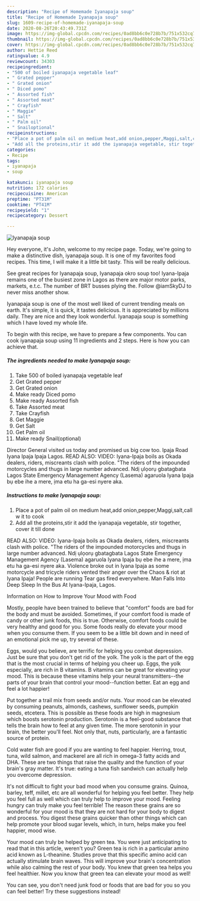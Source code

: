 ```yaml
---
description: "Recipe of Homemade Iyanapaja soup"
title: "Recipe of Homemade Iyanapaja soup"
slug: 1609-recipe-of-homemade-iyanapaja-soup
date: 2020-08-26T20:43:49.731Z
image: https://img-global.cpcdn.com/recipes/0ad8bb6c0e728b7b/751x532cq70/iyanapaja-soup-recipe-main-photo.jpg
thumbnail: https://img-global.cpcdn.com/recipes/0ad8bb6c0e728b7b/751x532cq70/iyanapaja-soup-recipe-main-photo.jpg
cover: https://img-global.cpcdn.com/recipes/0ad8bb6c0e728b7b/751x532cq70/iyanapaja-soup-recipe-main-photo.jpg
author: Hettie Reed
ratingvalue: 4.9
reviewcount: 34303
recipeingredient:
- "500 of boiled iyanapaja vegetable leaf"
- " Grated pepper"
- " Grated onion"
- " Diced pomo"
- " Assorted fish"
- " Assorted meat"
- " Crayfish"
- " Maggie"
- " Salt"
- " Palm oil"
- " Snailoptional"
recipeinstructions:
- "Place a pot of palm oil on medium heat,add onion,pepper,Maggi,salt,call w it to cook"
- "Add all the proteins,stir it add the iyanapaja vegetable, stir together, cover it till done"
categories:
- Recipe
tags:
- iyanapaja
- soup

katakunci: iyanapaja soup 
nutrition: 172 calories
recipecuisine: American
preptime: "PT31M"
cooktime: "PT41M"
recipeyield: "1"
recipecategory: Dessert

---
```



![Iyanapaja soup](https://img-global.cpcdn.com/recipes/0ad8bb6c0e728b7b/751x532cq70/iyanapaja-soup-recipe-main-photo.jpg)

Hey everyone, it's John, welcome to my recipe page. Today, we're going to make a distinctive dish, iyanapaja soup. It is one of my favorites food recipes. This time, I will make it a little bit tasty. This will be really delicious.

See great recipes for Iyanapaja soup, Iyanapaja okro soup too! Iyana-Ipaja remains one of the busiest zone in Lagos as there are major motor parks, markets, e.t.c. The number of BRT busses plying the. Follow @iamSkyDJ to never miss another show.

Iyanapaja soup is one of the most well liked of current trending meals on earth. It's simple, it is quick, it tastes delicious. It is appreciated by millions daily. They are nice and they look wonderful. Iyanapaja soup is something which I have loved my whole life.


To begin with this recipe, we have to prepare a few components. You can cook iyanapaja soup using 11 ingredients and 2 steps. Here is how you can achieve that.

<!--inarticleads1-->

##### The ingredients needed to make Iyanapaja soup:

1. Take 500 of boiled iyanapaja vegetable leaf
1. Get  Grated pepper
1. Get  Grated onion
1. Make ready  Diced pomo
1. Make ready  Assorted fish
1. Take  Assorted meat
1. Take  Crayfish
1. Get  Maggie
1. Get  Salt
1. Get  Palm oil
1. Make ready  Snail(optional)


Director General visited us today and promised us big cow too. Ipaja Road Iyana Ipaja Ipaja Lagos. READ ALSO: VIDEO: Iyana-Ipaja boils as Okada dealers, riders, miscreants clash with police. &#34;The riders of the impounded motorcycles and thugs in large number advanced. Ndị ụlọorụ gbatagbata Lagos State Emergency Management Agency (Lasema) agaruola Iyana Ipaja bụ ebe ihe a mere, ịma etu ha ga-esi nyere aka. 

<!--inarticleads2-->

##### Instructions to make Iyanapaja soup:

1. Place a pot of palm oil on medium heat,add onion,pepper,Maggi,salt,call w it to cook
1. Add all the proteins,stir it add the iyanapaja vegetable, stir together, cover it till done


READ ALSO: VIDEO: Iyana-Ipaja boils as Okada dealers, riders, miscreants clash with police. &#34;The riders of the impounded motorcycles and thugs in large number advanced. Ndị ụlọorụ gbatagbata Lagos State Emergency Management Agency (Lasema) agaruola Iyana Ipaja bụ ebe ihe a mere, ịma etu ha ga-esi nyere aka. Violence broke out in Iyana Ipaja as some motorcycle and tricycle riders vented their anger over the Chaos &amp; riot at Iyana Ipaja! People are running Tear gas fired everywhere. Man Falls Into Deep Sleep In the Bus At Iyana-Ipaja, Lagos. 

Information on How to Improve Your Mood with Food


Mostly, people have been trained to believe that "comfort" foods are bad for the body and must be avoided. Sometimes, if your comfort food is made of candy or other junk foods, this is true. Otherwise, comfort foods could be very healthy and good for you. Some foods really do elevate your mood when you consume them. If you seem to be a little bit down and in need of an emotional pick me up, try several of these.

Eggs, would you believe, are terrific for helping you combat depression. Just be sure that you don't get rid of the yolk. The yolk is the part of the egg that is the most crucial in terms of helping you cheer up. Eggs, the yolk especially, are rich in B vitamins. B vitamins can be great for elevating your mood. This is because these vitamins help your neural transmitters--the parts of your brain that control your mood--function better. Eat an egg and feel a lot happier!

Put together a trail mix from seeds and/or nuts. Your mood can be elevated by consuming peanuts, almonds, cashews, sunflower seeds, pumpkin seeds, etcetera. This is possible as these foods are high in magnesium which boosts serotonin production. Serotonin is a feel-good substance that tells the brain how to feel at any given time. The more serotonin in your brain, the better you'll feel. Not only that, nuts, particularly, are a fantastic source of protein.

Cold water fish are good if you are wanting to feel happier. Herring, trout, tuna, wild salmon, and mackerel are all rich in omega-3 fatty acids and DHA. These are two things that raise the quality and the function of your brain's gray matter. It's true: eating a tuna fish sandwich can actually help you overcome depression. 

It's not difficult to fight your bad mood when you consume grains. Quinoa, barley, teff, millet, etc are all wonderful for helping you feel better. They help you feel full as well which can truly help to improve your mood. Feeling hungry can truly make you feel terrible! The reason these grains are so wonderful for your mood is that they are not hard for your body to digest and process. You digest these grains quicker than other things which can help promote your blood sugar levels, which, in turn, helps make you feel happier, mood wise.

Your mood can truly be helped by green tea. You were just anticipating to read that in this article, weren't you? Green tea is rich in a particular amino acid known as L-theanine. Studies prove that this specific amino acid can actually stimulate brain waves. This will improve your brain's concentration while also calming the rest of your body. You knew that green tea helps you feel healthier. Now you know that green tea can elevate your mood as well!

You can see, you don't need junk food or foods that are bad for you so you can feel better! Try  these suggestions  instead!

